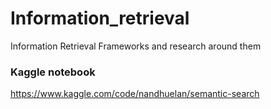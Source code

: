 # Information_retrieval
Information Retrieval Frameworks and research around them

### Kaggle notebook

https://www.kaggle.com/code/nandhuelan/semantic-search
